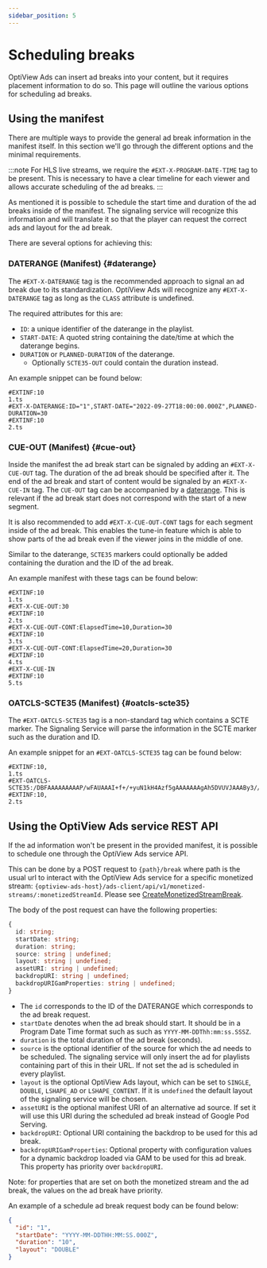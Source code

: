```yaml
---
sidebar_position: 5
---
```


# Scheduling breaks

OptiView Ads can insert ad breaks into your content, but it requires placement information to do so. This page will outline the various options for scheduling ad breaks.

## Using the manifest

There are multiple ways to provide the general ad break information in the manifest itself.
In this section we'll go through the different options and the minimal requirements.

:::note
For HLS live streams, we require the `#EXT-X-PROGRAM-DATE-TIME` tag to be present.
This is necessary to have a clear timeline for each viewer and allows accurate scheduling of the ad breaks.
:::

As mentioned it is possible to schedule the start time and duration of the ad breaks inside of the manifest.
The signaling service will recognize this information and will translate it so that the player can request the correct ads and layout for the ad break.

There are several options for achieving this:

### DATERANGE (Manifest) {#daterange}

The `#EXT-X-DATERANGE` tag is the recommended approach to signal an ad break due to its standardization.
OptiView Ads will recognize any `#EXT-X-DATERANGE` tag as long as the `CLASS` attribute is undefined.

The required attributes for this are:

- `ID`: a unique identifier of the daterange in the playlist.
- `START-DATE`: A quoted string containing the date/time at which the daterange begins.
- `DURATION` or `PLANNED-DURATION` of the daterange.
  - Optionally `SCTE35-OUT` could contain the duration instead.

An example snippet can be found below:

```
#EXTINF:10
1.ts
#EXT-X-DATERANGE:ID="1",START-DATE="2022-09-27T18:00:00.000Z",PLANNED-DURATION=30
#EXTINF:10
2.ts
```

### CUE-OUT (Manifest) {#cue-out}

Inside the manifest the ad break start can be signaled by adding an `#EXT-X-CUE-OUT` tag. The duration of the ad break should be specified after it. The end of the ad break and start of content would be signaled by an `#EXT-X-CUE-IN` tag. The `CUE-OUT` tag can be accompanied by a [daterange](#daterange). This is relevant if the ad break start does not correspond with the start of a new segment.

It is also recommended to add `#EXT-X-CUE-OUT-CONT` tags for each segment inside of the ad break.
This enables the tune-in feature which is able to show parts of the ad break even if the viewer joins in the middle of one.

Similar to the daterange, `SCTE35` markers could optionally be added containing the duration and the ID of the ad break.

An example manifest with these tags can be found below:

```
#EXTINF:10
1.ts
#EXT-X-CUE-OUT:30
#EXTINF:10
2.ts
#EXT-X-CUE-OUT-CONT:ElapsedTime=10,Duration=30
#EXTINF:10
3.ts
#EXT-X-CUE-OUT-CONT:ElapsedTime=20,Duration=30
#EXTINF:10
4.ts
#EXT-X-CUE-IN
#EXTINF:10
5.ts
```

### OATCLS-SCTE35 (Manifest) {#oatcls-scte35}

The `#EXT-OATCLS-SCTE35` tag is a non-standard tag which contains a SCTE marker.
The Signaling Service will parse the information in the SCTE marker such as the duration and ID.

An example snippet for an `#EXT-OATCLS-SCTE35` tag can be found below:

```
#EXTINF:10,
1.ts
#EXT-OATCLS-SCTE35:/DBFAAAAAAAAAP/wFAUAAAI+f+/+yuN1kH4Azf5gAAAAAAAgAh5DVUVJAAABy3//AADN/mAOCk5GTF9saW5lYXIwAACyYCjX
#EXTINF:10,
2.ts
```

## Using the OptiView Ads service REST API

If the ad information won't be present in the provided manifest, it is possible to schedule one through the OptiView Ads service API.

This can be done by a POST request to `{path}/break` where path is the usual url to interact with the OptiView Ads service for a specific monetized stream: `{optiview-ads-host}/ads-client/api/v1/monetized-streams/:monetizedStreamId`. Please see [CreateMonetizedStreamBreak](/ads/api/signaling/create-monetized-stream-break/).

The body of the post request can have the following properties:

```ts
{
  id: string;
  startDate: string;
  duration: string;
  source: string | undefined;
  layout: string | undefined;
  assetURI: string | undefined;
  backdropURI: string | undefined;
  backdropURIGamProperties: string | undefined;
}
```

- The `id` corresponds to the ID of the DATERANGE which corresponds to the ad break request.
- `startDate` denotes when the ad break should start. It should be in a Program Date Time format such as such as `YYYY-MM-DDThh:mm:ss.SSSZ`.
- `duration` is the total duration of the ad break (seconds).
- `source` is the optional identifier of the source for which the ad needs to be scheduled. The signaling service will only insert the ad for playlists containing part of this in their URL. If not set the ad is scheduled in every playlist.
- `layout` is the optional OptiView Ads layout, which can be set to `SINGLE`, `DOUBLE`, `LSHAPE_AD` or `LSHAPE_CONTENT`. If it is `undefined` the default layout of the signaling service will be chosen.
- `assetURI` is the optional manifest URI of an alternative ad source. If set it will use this URI during the scheduled ad break instead of Google Pod Serving.
- `backdropURI`: Optional URI containing the backdrop to be used for this ad break.
- `backdropURIGamProperties`: Optional property with configuration values for a dynamic backdrop loaded via GAM to be used for this ad break. This property has priority over `backdropURI`.

Note: for properties that are set on both the monetized stream and the ad break, the values on the ad break have priority.

An example of a schedule ad break request body can be found below:

```json
{
  "id": "1",
  "startDate": "YYYY-MM-DDTHH:MM:SS.000Z",
  "duration": "10",
  "layout": "DOUBLE"
}
```
